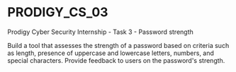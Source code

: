# PRODIGY_CS_03


Prodigy Cyber Security Internship - Task 3 - Password strength

Build a tool that assesses the strength of a password based on criteria such as length, presence of uppercase and lowercase letters, numbers, and special characters. Provide feedback to users on the password's strength.
